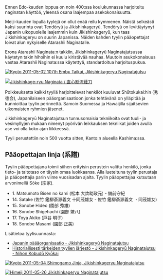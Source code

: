
Ennen Edo-kauden loppua on noin 400:ssa koulukunnassa harjoiteltu
naginatan käyttöä, yleensä osana laajempaa asekokonaisuutta.

Meiji-kauden lopulla tyylejä on ollut enää reilu kymmenen. Näistä
selkeästi kaksi suurinta ovat Tendōryū ja Jikishinkageryū. Tendōryū on
levittäytynyt Japanin ulkopuolelle laajemmin kuin Jikishinkageryū, kun
taas Jikishinkageryu on suurin Japanissa. Näiden kahden tyylin
pääopettajat loivat alun nykyiselle Atarashii Naginatalle.

Erona Atarashii Naginata:n takkiin, Jikishinkageryū Naginatajutsussa
käytetyn takin hihoihin ei kuulu kiristävää nauhaa. Muutoin
asukokonaisuus vastaa Atarashii Naginata:ssa käytettyä, standardoitua
harjoituspukua.

[![Kyoto 2011-05-02 107th Embu Taikai, Jikishinkageryu
Naginatajutsu](http://farm3.staticflickr.com/2291/5763589730_ae7116f625_m.jpg)
](http://flickr.com/photos/14224905@N08/5763589730 "Kyoto 2011-05-02 107th Embu Taikai, Jikishinkageryu Naginatajutsu / paazio")

[![Jikishinkage-ryu Naginata /
直心影流薙刀](http://farm2.staticflickr.com/1322/4601612764_1e3537aeab_m.jpg)
](http://flickr.com/photos/8519244@N06/4601612764 "Jikishinkage-ryu Naginata / 直心影流薙刀 / RStonell")

Poikkeuksetta kaikki tyyliä harjoittelevat henkilöt kuuluvat
Shūtokukai:hin (秀徳会), Japanilaiseen pääorganisaatioon jonka tehtävänä
on ylläpitää ja kunnioittaa tyylin perinnettä. Samoin Suomessa ja
Hawaijilla sijaitsevien ulkomaisten ryhmien jäsenet.

Jikishinkageryū Naginatajutsun tunnusomaisia tekniikoita ovat tuuli- ja
vesimyllyjen mukaan nimenyt pyörivän leikkauksen tekniikat joiden avulla
ase voi olla koko ajan liikkeessä.

Tyyli perustettiin noin 500 vuotta sitten, Kanto:n alueella Kashima:ssa.

## Pääopettajan linja (系譜)

Tyylin pääopettajana toimii siihen erityisin perustein valittu henkilö,
jonka tieto- ja taitotaso on täysin omaa luokkaansa. Alla lueteltuna
tyylin perustaja ja pääopettajia parin viime vuosisadan ajalta. Tyylin pääopettajaa
kutsutaan arvonimellä Sōke (宗家).

-   1\. Matsumoto Bisen no kami (松本 大炊助政元) - 備前守紀
-   14\. Satake (佐竹 鑑柳斎源義文 十同茂雄女 - 佐竹 鑑柳斎源義文 ・同茂雄女)
-   15\. Sonobe Hideo (園部 秀雄)
-   16\. Sonobe Shigehachi (園部 繁八)
-   17\. Toya Akiko (戸谷 明子)
-   18\. Sonobe Masami (園部 正美)

Lisätietoa tyylisuunnasta:

-   [Japanin päääorganisaatio - Jikishinkageryū
    Naginatajutsu](http://www.jikishin-naginata.jp/ "Jikishinkageryu Naginatajutsu")
-   [Historiallisesti tärkeiden tyylien järjestö - Jikishinkageryū
    Naginatajutsu - Nihon Kobudō
    Kyōkai](http://www.nihonkobudokyoukai.org/martialarts/059/ "Jikishinkageryu Naginatajutsu - Nihon Kobudo Kyokai")

[![Kyoto 2011-05-04 Shimogamo Jinja, Jikishinkageryu
Naginatajutsu](http://farm6.staticflickr.com/5185/5763043699_fcda29747e_m.jpg)
](http://flickr.com/photos/14224905@N08/5763043699 "Kyoto 2011-05-04 Shimogamo Jinja, Jikishinkageryu Naginatajutsu / paazio")

[![Himeji 2011-05-26 Jikishinkageryu
Naginatajutsu](http://farm3.staticflickr.com/2514/5763043905_5a542834cf_m.jpg)
](http://flickr.com/photos/14224905@N08/5763043905 "Himeji 2011-05-26 Jikishinkageryu Naginatajutsu / paazio")

